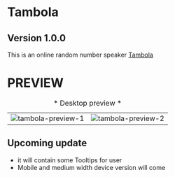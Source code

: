 # Tambola

## Version 1.0.0
This is an online random number speaker <a href="https://shray0027.github.io/tambola/">Tambola</a>



# PREVIEW
<table>
<thead>

<caption>* Desktop preview *</caption>

</thead>
<tbody>
 <tr>
 <td><img src= "images/tambola-preview-1.png" alt="tambola-preview-1"></td>
 <td><img src= "images/tambola-preview-2.png" alt="tambola-preview-2"></td>
 </tr>
</tbody>
</table>


## Upcoming update
 * it will contain some Tooltips for user
 * Mobile and medium width device version will come
